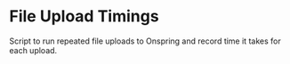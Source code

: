 # File Upload Timings

Script to run repeated file uploads to Onspring and record time it takes for each upload.
